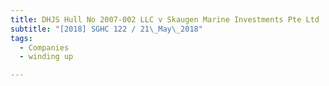 ```yaml
---
title: DHJS Hull No 2007-002 LLC v Skaugen Marine Investments Pte Ltd 
subtitle: "[2018] SGHC 122 / 21\_May\_2018"
tags:
  - Companies
  - winding up

---
```


